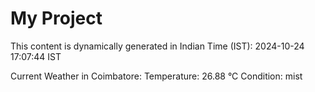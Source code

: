 # My Project

This content is dynamically generated in Indian Time (IST): 2024-10-24 17:07:44 IST


Current Weather in Coimbatore:
Temperature: 26.88 °C
Condition: mist
